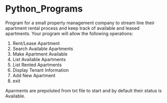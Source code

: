 # Python_Programs

Program for a small property management company to stream line their apartment rental process and keep track of available and leased apartments.  Your program will allow the following operations:
1.	Rent/Lease Apartment 
2.	Search Available Apartments
3.	Make Apartment Available
4.	List Available Apartments
5.	List Rented Apartments
6.	Display Tenant Information
7.	Add New Apartment
8.	exit

Aparments are prepoluted from txt file to start and by default their status is Available.
